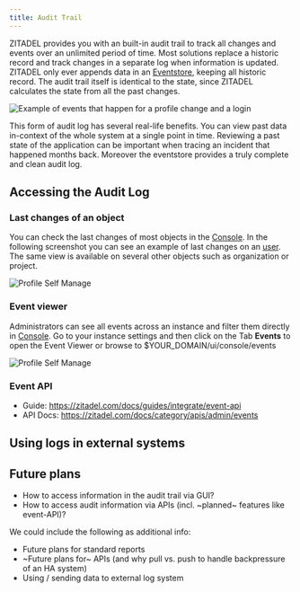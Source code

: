 ```yaml
---
title: Audit Trail
---
```


ZITADEL provides you with an built-in audit trail to track all changes and events over an unlimited period of time.
Most solutions replace a historic record and track changes in a separate log when information is updated.
ZITADEL only ever appends data in an [Eventstore](https://docs.zitadel.com/docs/concepts/eventstore), keeping all historic record.
The audit trail itself is identical to the state, since ZITADEL calculates the state from all the past changes.

![Example of events that happen for a profile change and a login](/img/concepts/audit-trail/audit-log-events.png)

This form of audit log has several real-life benefits.
You can view past data in-context of the whole system at a single point in time.
Reviewing a past state of the application can be important when tracing an incident that happened months back. Moreover the eventstore provides a truly complete and clean audit log.

## Accessing the Audit Log

### Last changes of an object

You can check the last changes of most objects in the [Console](docs/guides/manage/console/overview).
In the following screenshot you can see an example of last changes on an [user](/docs/guides/manage/console/users).
The same view is available on several other objects such as organization or project.

![Profile Self Manage](/img/guides/console/myprofile.png)

### Event viewer

Administrators can see all events across an instance and filter them directly in [Console](docs/guides/manage/console/overview).
Go to your instance settings and then click on the Tab **Events** to open the Event Viewer or browse to $YOUR_DOMAIN/ui/console/events  

![Profile Self Manage](/img/concepts/audit-trail/event-viewer.png)

### Event API

- Guide: https://zitadel.com/docs/guides/integrate/event-api
- API Docs: https://zitadel.com/docs/category/apis/admin/events

## Using logs in external systems

## Future plans

- How to access information in the audit trail via GUI?
- How to access audit information via APIs (incl. ~planned~ features like event-API)?

We could include the following as additional info: 
- Future plans for standard reports
- ~Future plans for~ APIs (and why pull vs. push to handle backpressure of an HA system)
- Using / sending data to external log system